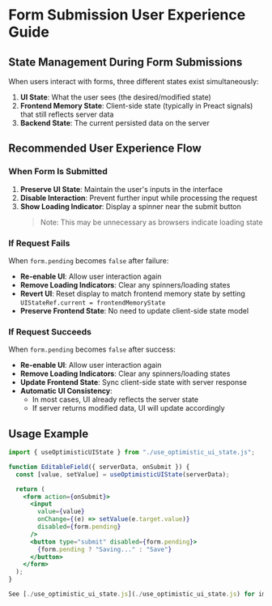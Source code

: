 # Form Submission User Experience Guide

## State Management During Form Submissions

When users interact with forms, three different states exist simultaneously:

1. **UI State**: What the user sees (the desired/modified state)
2. **Frontend Memory State**: Client-side state (typically in Preact signals) that still reflects server data
3. **Backend State**: The current persisted data on the server

## Recommended User Experience Flow

### When Form Is Submitted

1. **Preserve UI State**: Maintain the user's inputs in the interface
2. **Disable Interaction**: Prevent further input while processing the request
3. **Show Loading Indicator**: Display a spinner near the submit button
   > Note: This may be unnecessary as browsers indicate loading state

### If Request Fails

When `form.pending` becomes `false` after failure:

- **Re-enable UI**: Allow user interaction again
- **Remove Loading Indicators**: Clear any spinners/loading states
- **Revert UI**: Reset display to match frontend memory state by setting `UIStateRef.current = frontendMemoryState`
- **Preserve Frontend State**: No need to update client-side state model

### If Request Succeeds

When `form.pending` becomes `false` after success:

- **Re-enable UI**: Allow user interaction again
- **Remove Loading Indicators**: Clear any spinners/loading states
- **Update Frontend State**: Sync client-side state with server response
- **Automatic UI Consistency**:
  - In most cases, UI already reflects the server state
  - If server returns modified data, UI will update accordingly

## Usage Example

```jsx
import { useOptimisticUIState } from "./use_optimistic_ui_state.js";

function EditableField({ serverData, onSubmit }) {
  const [value, setValue] = useOptimisticUIState(serverData);

  return (
    <form action={onSubmit}>
      <input
        value={value}
        onChange={(e) => setValue(e.target.value)}
        disabled={form.pending}
      />
      <button type="submit" disabled={form.pending}>
        {form.pending ? "Saving..." : "Save"}
      </button>
    </form>
  );
}

See [./use_optimistic_ui_state.js](./use_optimistic_ui_state.js) for implementation details.
```
